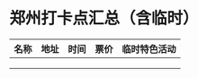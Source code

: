 # 郑州打卡点汇总（含临时）

| 名称 | 地址 | 时间 | 票价 | 临时特色活动 |
| ---- | ---- | ---- | ---- | ------------ |
|      |      |      |      |              |
|      |      |      |      |              |
|      |      |      |      |              |


